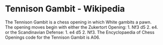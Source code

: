 ---
---

Tennison Gambit - Wikipedia
===========================


The Tennison Gambit is a chess opening in which White gambits a pawn. The opening moves begin with either the Zukertort Opening: 1. Nf3 d5 2. e4. or the Scandinavian Defense: 1. e4 d5 2. Nf3. The Encyclopaedia of Chess Openings code for the Tennison Gambit is A06.